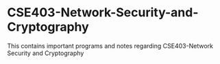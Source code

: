 # CSE403-Network-Security-and-Cryptography
This contains important programs and notes regarding CSE403-Network Security and Cryptography
